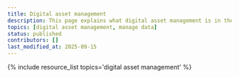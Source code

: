```yaml
---
title: Digital asset management
description: This page explains what digital asset management is in the context of paleo collections, and links out to resources with more information about specific tools and strategies. 
topics: [digital asset management, manage data]
status: published
contributors: []
last_modified_at: 2025-09-15
---
```


{% include resource_list topics='digital asset management' %}

